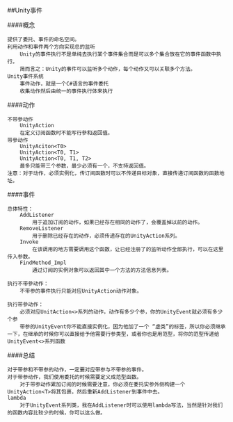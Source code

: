 ##Unity事件

####概念

    提供了委托、事件的命名空间。
    利用动作和事件两个方向实现总的监听
        Unity的事件执行不是单纯去执行某个事件集合而是可以多个集合放在它的事件函数中执行。
        简而言之：Unity的事件可以监听多个动作，每个动作又可以关联多个方法。
    Unity事件系统
        事件动作，就是一个C#语言的事件委托
        收集动作然后由统一的事件执行体来执行

####动作

    不带參动作 
        UnityAction
        在定义订阅函数时不能写行參和返回值。
    带參动作
        UnityAciton<T0>
        UnityAction<T0, T1>
        UnityAction<T0, T1, T2>
        最多只能带三个参数，最少必须有一个，不支持返回值。
    注意：对于动作，必须实例化，传订阅函数时可以不传递目标对象，直接传递订阅函数的函数地址。

####事件

    总体特性：
        AddListener
            用于追加订阅的动作，如果已经存在相同的动作了，会覆盖掉以前的动作。
        RemoveListener
            用于删除已经存在的动作，必须传递存在的UnityAction系列。
        Invoke
            在该调用的地方需要调用这个函数，让已经注册了的监听动作全部执行，可以在这里传入参数。
        FindMethod_Impl
            通过订阅的实例对象可以返回其中一个方法的方法信息列表。

    执行不带參动作：
        不带参的事件执行只能对应UnityAction动作对象。

    执行带參动作：
        必须对应UnitAction<>系列的动作，动作有多少个参，你的UnityEvent就必须有多少个参
        带参的UnityEvent你不能直接实例化，因为他加了一个 “虚类”的标签，所以你必须继承一下，在继承的时候你可以直接给予他需要行参类型，或者你也是用范型，将你的范型传递给UnityEvent<>系列函数

####总结

    对于带参和不带参的动作，一定要对应带参与不带参的事件。
    对于带参动作，我们使用委托的时候需要定义成范型函数。
        对于带参动作累加订阅的时候需要注意，你必须在委托实参外侧构建一个UnityAction<T>将其包裹，然后重新AddListener到事件中去。
    lambda
        对于UnityEvent系列类，我在AddListener时可以使用lambda写法，当然是针对我们的函数内容比较少的时候，你可以这么做。